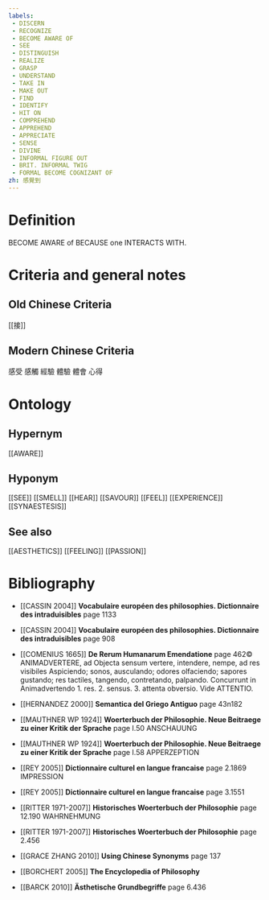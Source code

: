 ```yaml
---
labels: 
 - DISCERN
 - RECOGNIZE
 - BECOME AWARE OF
 - SEE
 - DISTINGUISH
 - REALIZE
 - GRASP
 - UNDERSTAND
 - TAKE IN
 - MAKE OUT
 - FIND
 - IDENTIFY
 - HIT ON
 - COMPREHEND
 - APPREHEND
 - APPRECIATE
 - SENSE
 - DIVINE
 - INFORMAL FIGURE OUT
 - BRIT. INFORMAL TWIG
 - FORMAL BECOME COGNIZANT OF
zh: 感覺到
---
```


# Definition
BECOME AWARE of BECAUSE one INTERACTS WITH.
# Criteria and general notes
## Old Chinese Criteria
[[接]]
## Modern Chinese Criteria
感受
感觸
經驗
體驗
體會
心得
# Ontology

## Hypernym
[[AWARE]]
## Hyponym
[[SEE]]
[[SMELL]]
[[HEAR]]
[[SAVOUR]]
[[FEEL]]
[[EXPERIENCE]]
[[SYNAESTESIS]]
## See also
[[AESTHETICS]]
[[FEELING]]
[[PASSION]]
# Bibliography
- [[CASSIN 2004]]
**Vocabulaire européen des philosophies. Dictionnaire des intraduisibles** page 1133

- [[CASSIN 2004]]
**Vocabulaire européen des philosophies. Dictionnaire des intraduisibles** page 908

- [[COMENIUS 1665]]
**De Rerum Humanarum Emendatione** page 462©
ANIMADVERTERE, ad Objecta sensum vertere, intendere, nempe, ad res visibiles Aspiciendo; sonos, ausculando; odores olfaciendo; sapores gustando; res tactiles, tangendo, contretando, palpando.
Concurrunt in Animadvertendo 1. res. 2. sensus. 3. attenta obversio.
Vide ATTENTIO.
- [[HERNANDEZ 2000]]
**Semantica del Griego Antiguo** page 43n182

- [[MAUTHNER WP 1924]]
**Woerterbuch der Philosophie. Neue Beitraege zu einer Kritik der Sprache** page I.50
ANSCHAUUNG
- [[MAUTHNER WP 1924]]
**Woerterbuch der Philosophie. Neue Beitraege zu einer Kritik der Sprache** page I.58
APPERZEPTION
- [[REY 2005]]
**Dictionnaire culturel en langue francaise** page 2.1869
IMPRESSION
- [[REY 2005]]
**Dictionnaire culturel en langue francaise** page 3.1551

- [[RITTER 1971-2007]]
**Historisches Woerterbuch der Philosophie** page 12.190
WAHRNEHMUNG
- [[RITTER 1971-2007]]
**Historisches Woerterbuch der Philosophie** page 2.456

- [[GRACE ZHANG 2010]]
**Using Chinese Synonyms** page 137

- [[BORCHERT 2005]]
**The Encyclopedia of Philosophy** 

- [[BARCK 2010]]
**Ästhetische Grundbegriffe** page 6.436
